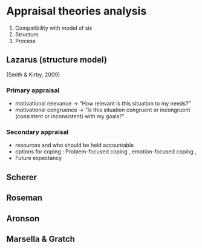 # Appraisal theories analysis


1. Compatibility with model of six
2. Structure
3. Process 


## Lazarus (structure model) 

(Smith & Kirby, 2009)

### Primary appraisal

* motivational relevance -> “How relevant is this situation to my needs?”
* motivational congruence -> “Is this situation congruent or incongruent (consistent or inconsistent) with my goals?”

### Secondary appraisal

* resources and who should be held accountable
* options for coping : Problem-focused coping , emotion-focused coping ,
* Future expectancy

## Scherer

## Roseman

## Aronson

## Marsella & Gratch
